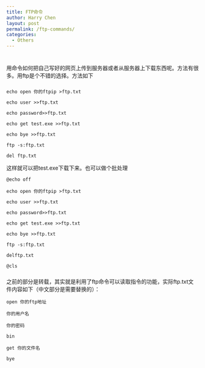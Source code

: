 ```yaml
---
title: FTP命令
author: Harry Chen
layout: post
permalink: /ftp-commands/
categories:
  - Others
---
```

# 

用命令如何把自己写好的网页上传到服务器或者从服务器上下载东西呢。方法有很多。用ftp是个不错的选择。方法如下

###


    echo open 你的ftpip >ftp.txt

    echo user >>ftp.txt

    echo password>>ftp.txt

    echo get test.exe >>ftp.txt

    echo bye >>ftp.txt

    ftp -s:ftp.txt

    del ftp.txt

这样就可以把test.exe下载下来。也可以做个批处理


    @echo off

    echo open 你的ftpip >ftp.txt

    echo user >>ftp.txt

    echo password>>ftp.txt

    echo get test.exe >>ftp.txt

    echo bye >>ftp.txt

    ftp -s:ftp.txt

    delftp.txt

    @cls

###

之前的部分是转载，其实就是利用了ftp命令可以读取指令的功能，实际ftp.txt文件内容如下（中文部分是需要替换的）：


    open 你的ftp地址

    你的用户名

    你的密码

    bin

    get 你的文件名

    bye